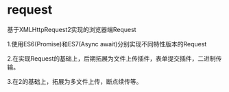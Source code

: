 # request
基于XMLHttpRequest2实现的浏览器端Request

1.使用ES6(Promise)和ES7(Async await)分别实现不同特性版本的Request

2.在实现Request的基础上，后期拓展为文件上传插件，表单提交插件，二进制传输。

3.在2的基础上，拓展为多文件上传，断点续传等。
